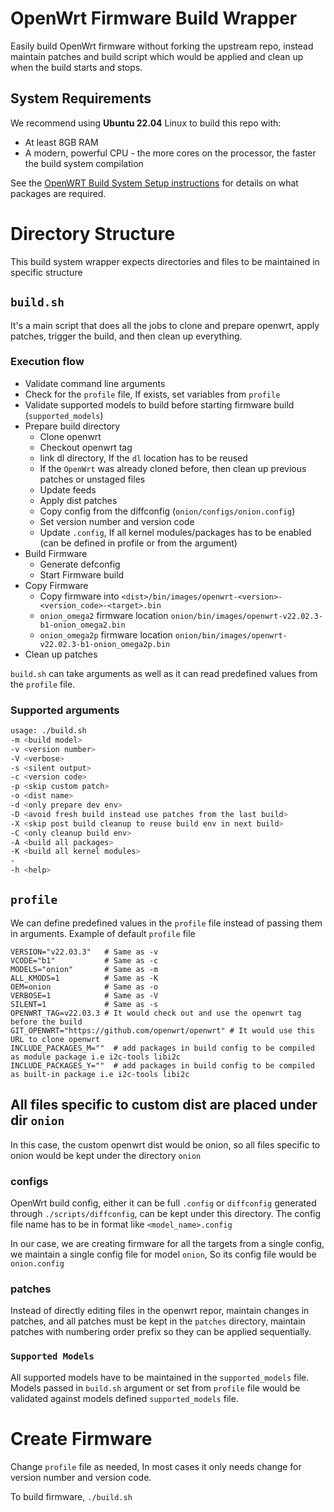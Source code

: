 
# OpenWrt Firmware Build Wrapper
Easily build OpenWrt firmware without forking the upstream repo, instead maintain patches and build script which would be applied and clean up when the build starts and stops.

## System Requirements

We recommend using **Ubuntu 22.04** Linux to build this repo with:
* At least 8GB RAM
* A modern, powerful CPU - the more cores on the processor, the faster the build system compilation

See the [OpenWRT Build System Setup instructions](https://openwrt.org/docs/guide-developer/toolchain/install-buildsystem#debianubuntu) for details on what packages are required.

# Directory Structure
This build system wrapper expects directories and files to be maintained in specific structure

## `build.sh`
It's a main script that does all the jobs to clone and prepare openwrt, apply patches, trigger the build, and then clean up everything.

### Execution flow
- Validate command line arguments
- Check for the `profile` file, If exists, set variables from `profile`
- Validate supported models to build before starting firmware build (`supported_models`)
- Prepare build directory
  - Clone openwrt
  - Checkout openwrt tag
  - link dl directory, If the `dl` location has to be reused
  - If the `OpenWrt` was already cloned before, then clean up previous patches or unstaged files
  - Update feeds
  - Apply dist patches
  - Copy config from the diffconfig (`onion/configs/onion.config`)
  - Set version number and version code
  - Update `.config`, If  all kernel modules/packages has to be enabled (can be defined in profile or from the argument)
- Build Firmware
  - Generate defconfig
  - Start Firmware build
- Copy Firmware
  - Copy firmware into `<dist>/bin/images/openwrt-<version>-<version_code>-<target>.bin`
  - `onion_omega2` firmware location `onion/bin/images/openwrt-v22.02.3-b1-onion_omega2.bin`
  - `onion_omega2p` firmware location `onion/bin/images/openwrt-v22.02.3-b1-onion_omega2p.bin`
- Clean up patches

`build.sh` can take arguments as well as it can read predefined values from the `profile` file.

### Supported arguments
```bash
usage: ./build.sh
-m <build model>
-v <version number>
-V <verbose>
-s <silent output>
-c <version code>
-p <skip custom patch>
-o <dist name>
-d <only prepare dev env>
-D <avoid fresh build instead use patches from the last build>
-X <skip post build cleanup to reuse build env in next build>
-C <only cleanup build env>
-A <build all packages>
-K <build all kernel modules>
-
-h <help>
```

## `profile` 
We can define predefined values in the `profile` file instead of passing them in arguments. Example of default `profile` file

```
VERSION="v22.03.3"   # Same as -v
VCODE="b1"           # Same as -c  
MODELS="onion"       # Same as -m
ALL_KMODS=1          # Same as -K
OEM=onion            # Same as -o
VERBOSE=1            # Same as -V
SILENT=1             # Same as -s
OPENWRT_TAG=v22.03.3 # It would check out and use the openwrt tag before the build
GIT_OPENWRT="https://github.com/openwrt/openwrt" # It would use this URL to clone openwrt
INCLUDE_PACKAGES_M=""  # add packages in build config to be compiled as module package i.e i2c-tools libi2c
INCLUDE_PACKAGES_Y=""  # add packages in build config to be compiled as built-in package i.e i2c-tools libi2c
```

## All files specific to custom dist are placed under dir `onion`
In this case, the custom openwrt dist would be onion, so all files specific to onion would be kept under the directory `onion`

### configs
OpenWrt build config, either it can be full `.config` or `diffconfig` generated through `./scripts/diffconfig`, can be kept under this directory. The config file name has to be in format like `<model_name>.config`

In our case, we are creating firmware for all the targets from a single config, we maintain a single config file for model `onion`, So its config file would be `onion.config`
### patches

Instead of directly editing files in the openwrt repor, maintain changes in patches, and all patches must be kept in the `patches` directory, maintain patches with numbering order prefix so they can be applied sequentially.

### `Supported Models`
All supported models have to be maintained in the `supported_models` file.  Models passed in `build.sh` argument or set from `profile` file would be validated against models defined `supported_models` file.

# Create Firmware
Change `profile` file as needed, In most cases it only needs change for version number and version code.

To build firmware,
```./build.sh```

